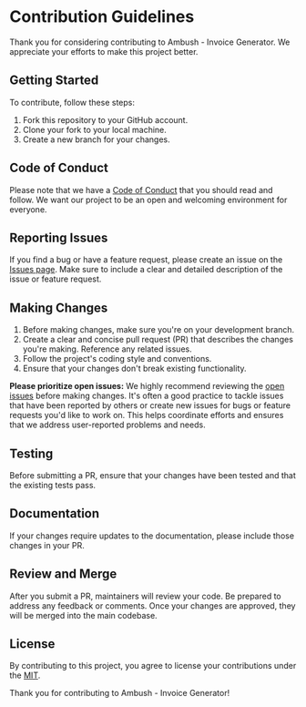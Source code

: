 # Contribution Guidelines

Thank you for considering contributing to Ambush - Invoice Generator. We appreciate your efforts to make this project better.

## Getting Started

To contribute, follow these steps:

1. Fork this repository to your GitHub account.
2. Clone your fork to your local machine.
3. Create a new branch for your changes.

## Code of Conduct

Please note that we have a [Code of Conduct](CODE_OF_CONDUCT.md) that you should read and follow. We want our project to be an open and welcoming environment for everyone.

## Reporting Issues

If you find a bug or have a feature request, please create an issue on the [Issues page](https://github.com/theolm/ambush-app/issues). Make sure to include a clear and detailed description of the issue or feature request.

## Making Changes

1. Before making changes, make sure you're on your development branch.
2. Create a clear and concise pull request (PR) that describes the changes you're making. Reference any related issues.
3. Follow the project's coding style and conventions.
4. Ensure that your changes don't break existing functionality.

**Please prioritize open issues:** We highly recommend reviewing the [open issues](https://github.com/theolm/ambush-app/issues?q=is%3Aopen+is%3Aissue) before making changes. It's often a good practice to tackle issues that have been reported by others or create new issues for bugs or feature requests you'd like to work on. This helps coordinate efforts and ensures that we address user-reported problems and needs.

## Testing

Before submitting a PR, ensure that your changes have been tested and that the existing tests pass.

## Documentation

If your changes require updates to the documentation, please include those changes in your PR.

## Review and Merge

After you submit a PR, maintainers will review your code. Be prepared to address any feedback or comments. Once your changes are approved, they will be merged into the main codebase.

## License

By contributing to this project, you agree to license your contributions under the [MIT](LICENSE.md).

Thank you for contributing to Ambush - Invoice Generator!
